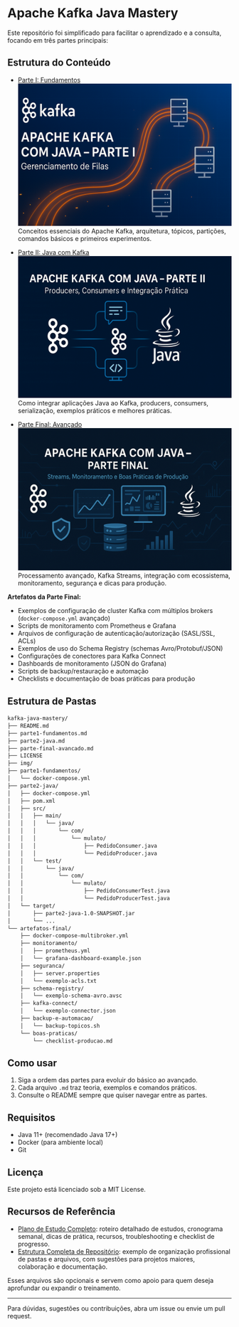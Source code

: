# Apache Kafka Java Mastery

Este repositório foi simplificado para facilitar o aprendizado e a consulta, focando em três partes principais:

## Estrutura do Conteúdo

- [Parte I: Fundamentos](parte1-fundamentos.md)  
  ![Parte I](img/kafka-java-parte1.png)  
  Conceitos essenciais do Apache Kafka, arquitetura, tópicos, partições, comandos básicos e primeiros experimentos.

- [Parte II: Java com Kafka](parte2-java.md)  
  ![Parte II](img/kafka-java-parte2.png)  
  Como integrar aplicações Java ao Kafka, producers, consumers, serialização, exemplos práticos e melhores práticas.

- [Parte Final: Avançado](parte-final-avancado.md)  
  ![Parte Final](img/kafka-java-parte-final.png)  
  Processamento avançado, Kafka Streams, integração com ecossistema, monitoramento, segurança e dicas para produção.

**Artefatos da Parte Final:**

- Exemplos de configuração de cluster Kafka com múltiplos brokers (`docker-compose.yml` avançado)
- Scripts de monitoramento com Prometheus e Grafana
- Arquivos de configuração de autenticação/autorização (SASL/SSL, ACLs)
- Exemplos de uso do Schema Registry (schemas Avro/Protobuf/JSON)
- Configurações de conectores para Kafka Connect
- Dashboards de monitoramento (JSON do Grafana)
- Scripts de backup/restauração e automação
- Checklists e documentação de boas práticas para produção

## Estrutura de Pastas

```markdown
kafka-java-mastery/
├── README.md
├── parte1-fundamentos.md
├── parte2-java.md
├── parte-final-avancado.md
├── LICENSE
├── img/
├── parte1-fundamentos/
│   └── docker-compose.yml
├── parte2-java/
│   ├── docker-compose.yml
│   ├── pom.xml
│   ├── src/
│   │   ├── main/
│   │   │   └── java/
│   │   │       └── com/
│   │   │           └── mulato/
│   │   │               ├── PedidoConsumer.java
│   │   │               └── PedidoProducer.java
│   │   └── test/
│   │       └── java/
│   │           └── com/
│   │               └── mulato/
│   │                   ├── PedidoConsumerTest.java
│   │                   └── PedidoProducerTest.java
│   └── target/
│       ├── parte2-java-1.0-SNAPSHOT.jar
│       └── ...
└── artefatos-final/
    ├── docker-compose-multibroker.yml
    ├── monitoramento/
    │   ├── prometheus.yml
    │   └── grafana-dashboard-example.json
    ├── seguranca/
    │   ├── server.properties
    │   └── exemplo-acls.txt
    ├── schema-registry/
    │   └── exemplo-schema-avro.avsc
    ├── kafka-connect/
    │   └── exemplo-connector.json
    ├── backup-e-automacao/
    │   └── backup-topicos.sh
    └── boas-praticas/
        └── checklist-producao.md
```

## Como usar

1. Siga a ordem das partes para evoluir do básico ao avançado.
2. Cada arquivo `.md` traz teoria, exemplos e comandos práticos.
3. Consulte o README sempre que quiser navegar entre as partes.

## Requisitos

- Java 11+ (recomendado Java 17+)
- Docker (para ambiente local)
- Git

## Licença

Este projeto está licenciado sob a MIT License.

## Recursos de Referência

- [Plano de Estudo Completo](doc/plano_estudo_java_kafka.md): roteiro detalhado de estudos, cronograma semanal, dicas de prática, recursos, troubleshooting e checklist de progresso.
- [Estrutura Completa de Repositório](doc/estrutura-github-completa.md): exemplo de organização profissional de pastas e arquivos, com sugestões para projetos maiores, colaboração e documentação.

Esses arquivos são opcionais e servem como apoio para quem deseja aprofundar ou expandir o treinamento.

---

Para dúvidas, sugestões ou contribuições, abra um issue ou envie um pull request.
